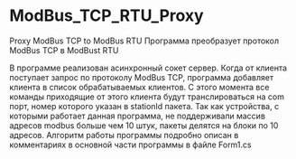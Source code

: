 # ModBus_TCP_RTU_Proxy
Proxy ModBus TCP to ModBus RTU
Программа преобразует протокол ModBus TCP в ModBust RTU

В программе реализован асинхронный сокет сервер.
Когда от клиента поступает запрос по протоколу ModBus TCP, программа добавляет клиента в список обрабатываемых клиентов. С этого момента все команды приходящие от этого клиента будут транслироваться на com порт, номер которого указан в stationId пакета.
Так как устройства, с которыми работает данная программа, не поддерживали массив адресов modbus больше чем 10 штук, пакеты делятся на блоки по 10 адресов.
Алгоритм работы программы подробно описан в комментариях в основной части программы в файле Form1.cs
